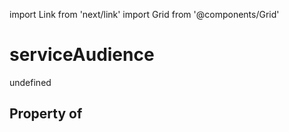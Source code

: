 import Link from 'next/link'
import Grid from '@components/Grid'

# serviceAudience

undefined

## Property of



